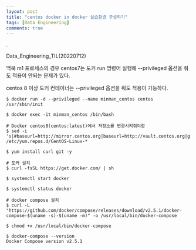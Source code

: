 ```yaml
---
layout: post
title: "centos docker in docker 실습환경 구성하기"
tags: [Data Engineering]
comments: true
---
```


.

Data_Engineering_TIL(20220712)

맥북 m1 프로세스의 경우 centos7는 도커 run 명령어 실행해 --privileged 옵션을 줘도 적용이 안되는 문제가 있다.

centos 8 이상 도커 컨테이너는 --privileged 옵션을 줘도 적용이 가능하다.


```console
$ docker run -d --privileged --name minman_centos centos /usr/sbin/init

$ docker exec -it minman_centos /bin/bash

# Docker centos8(centos:latest)에서 저장소를 변경시켜줘야함
$ sed -i 's|#baseurl=http://mirror.centos.org|baseurl=http://vault.centos.org|g' /etc/yum.repos.d/CentOS-Linux-*

$ yum install curl git -y

# 도커 설치
$ curl -fsSL https://get.docker.com/ | sh

$ systemctl start docker

$ systemctl status docker

# docker compose 설치
$ curl -L "https://github.com/docker/compose/releases/download/v2.5.1/docker-compose-$(uname -s)-$(uname -m)" -o /usr/local/bin/docker-compose

$ chmod +x /usr/local/bin/docker-compose

$ docker-compose --version
Docker Compose version v2.5.1
```
